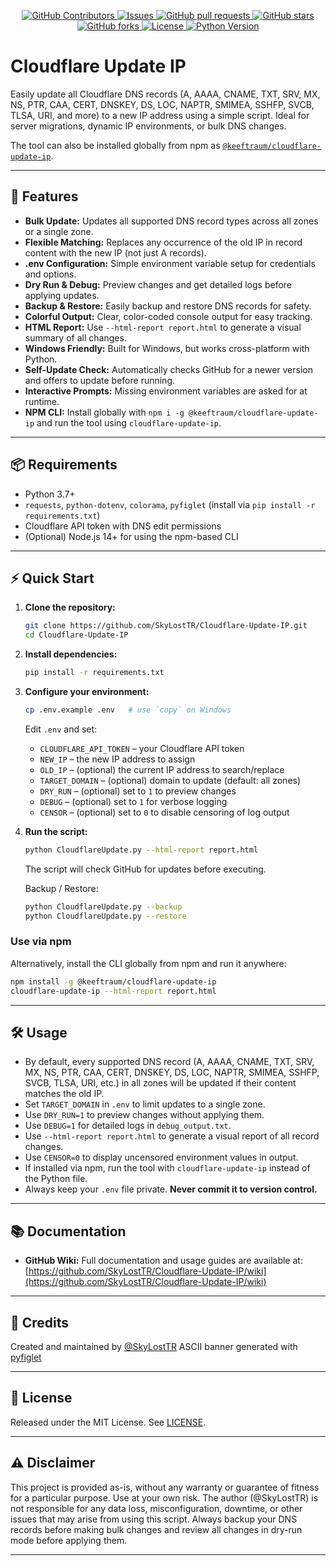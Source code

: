 <p align="center" dir="auto">
   <a href="https://github.com/SkyLostTR/Cloudflare-Update-IP/graphs/contributors">
     <img alt="GitHub Contributors" src="https://img.shields.io/github/contributors/SkyLostTR/Cloudflare-Update-IP" style="max-width: 100%;">
   </a>
   <a href="https://github.com/SkyLostTR/Cloudflare-Update-IP/issues">
     <img alt="Issues" src="https://img.shields.io/github/issues/SkyLostTR/Cloudflare-Update-IP?color=0088ff" style="max-width: 100%;">
   </a>
   <a href="https://github.com/SkyLostTR/Cloudflare-Update-IP/pulls">
     <img alt="GitHub pull requests" src="https://img.shields.io/github/issues-pr/SkyLostTR/Cloudflare-Update-IP?color=0088ff" style="max-width: 100%;">
   </a>
   <a href="https://github.com/SkyLostTR/Cloudflare-Update-IP/stargazers">
     <img alt="GitHub stars" src="https://img.shields.io/github/stars/SkyLostTR/Cloudflare-Update-IP?color=yellow" style="max-width: 100%;">
   </a>
   <a href="https://github.com/SkyLostTR/Cloudflare-Update-IP/network/members">
     <img alt="GitHub forks" src="https://img.shields.io/github/forks/SkyLostTR/Cloudflare-Update-IP?color=orange" style="max-width: 100%;">
   </a>
   <a href="https://github.com/SkyLostTR/Cloudflare-Update-IP/blob/main/LICENSE">
     <img alt="License" src="https://img.shields.io/github/license/SkyLostTR/Cloudflare-Update-IP?color=blue" style="max-width: 100%;">
   </a>
   <a href="https://pypi.org/project/requests/">
     <img alt="Python Version" src="https://img.shields.io/badge/python-3.7%2B-blue.svg" style="max-width: 100%;">
   </a>
</p>

# Cloudflare Update IP

Easily update all Cloudflare DNS records (A, AAAA, CNAME, TXT, SRV, MX, NS, PTR, CAA, CERT, DNSKEY, DS, LOC, NAPTR, SMIMEA, SSHFP, SVCB, TLSA, URI, and more) to a new IP address using a simple script. Ideal for server migrations, dynamic IP environments, or bulk DNS changes.

The tool can also be installed globally from npm as [`@keeftraum/cloudflare-update-ip`](https://www.npmjs.com/package/@keeftraum/cloudflare-update-ip).

---

## 🚀 Features

- **Bulk Update:** Updates all supported DNS record types across all zones or a single zone.
- **Flexible Matching:** Replaces any occurrence of the old IP in record content with the new IP (not just A records).
- **.env Configuration:** Simple environment variable setup for credentials and options.
- **Dry Run & Debug:** Preview changes and get detailed logs before applying updates.
- **Backup & Restore:** Easily backup and restore DNS records for safety.
- **Colorful Output:** Clear, color-coded console output for easy tracking.
- **HTML Report:** Use `--html-report report.html` to generate a visual summary of all changes.
- **Windows Friendly:** Built for Windows, but works cross-platform with Python.
- **Self-Update Check:** Automatically checks GitHub for a newer version and
  offers to update before running.
- **Interactive Prompts:** Missing environment variables are asked for at runtime.
- **NPM CLI:** Install globally with `npm i -g @keeftraum/cloudflare-update-ip` and run the tool using `cloudflare-update-ip`.

---

## 📦 Requirements

- Python 3.7+
- `requests`, `python-dotenv`, `colorama`, `pyfiglet` (install via `pip install -r requirements.txt`)
- Cloudflare API token with DNS edit permissions
- (Optional) Node.js 14+ for using the npm-based CLI

---

## ⚡ Quick Start

1. **Clone the repository:**
   ```sh
   git clone https://github.com/SkyLostTR/Cloudflare-Update-IP.git
   cd Cloudflare-Update-IP
   ```
2. **Install dependencies:**
   ```sh
   pip install -r requirements.txt
   ```
3. **Configure your environment:**
   ```sh
   cp .env.example .env   # use `copy` on Windows
   ```
   Edit `.env` and set:
   - `CLOUDFLARE_API_TOKEN` – your Cloudflare API token
   - `NEW_IP` – the new IP address to assign
   - `OLD_IP` – (optional) the current IP address to search/replace
   - `TARGET_DOMAIN` – (optional) domain to update (default: all zones)
   - `DRY_RUN` – (optional) set to `1` to preview changes
   - `DEBUG` – (optional) set to `1` for verbose logging
   - `CENSOR` – (optional) set to `0` to disable censoring of log output
4. **Run the script:**
   ```sh
   python CloudflareUpdate.py --html-report report.html
   ```
   The script will check GitHub for updates before executing.
   
   Backup / Restore:
   ```sh
   python CloudflareUpdate.py --backup
   python CloudflareUpdate.py --restore
   ```

### Use via npm

Alternatively, install the CLI globally from npm and run it anywhere:

```sh
npm install -g @keeftraum/cloudflare-update-ip
cloudflare-update-ip --html-report report.html
```

---

## 🛠️ Usage

- By default, every supported DNS record (A, AAAA, CNAME, TXT, SRV, MX, NS, PTR, CAA, CERT, DNSKEY, DS, LOC, NAPTR, SMIMEA, SSHFP, SVCB, TLSA, URI, etc.) in all zones will be updated if their content matches the old IP.
- Set `TARGET_DOMAIN` in `.env` to limit updates to a single zone.
- Use `DRY_RUN=1` to preview changes without applying them.
- Use `DEBUG=1` for detailed logs in `debug_output.txt`.
- Use `--html-report report.html` to generate a visual report of all record changes.
- Use `CENSOR=0` to display uncensored environment values in output.
- If installed via npm, run the tool with `cloudflare-update-ip` instead of the Python file.
- Always keep your `.env` file private. **Never commit it to version control.**

---

## 📚 Documentation

- **GitHub Wiki:** Full documentation and usage guides are available at: [https://github.com/SkyLostTR/Cloudflare-Update-IP/wiki](https://github.com/SkyLostTR/Cloudflare-Update-IP/wiki)

---

## 🙏 Credits

Created and maintained by [@SkyLostTR](https://github.com/SkyLostTR)
ASCII banner generated with [pyfiglet](https://pypi.org/project/pyfiglet/)

---

## 🪪 License

Released under the MIT License. See [LICENSE](LICENSE).

---

## ⚠️ Disclaimer

This project is provided as-is, without any warranty or guarantee of fitness for a particular purpose. Use at your own risk. The author (@SkyLostTR) is not responsible for any data loss, misconfiguration, downtime, or other issues that may arise from using this script. Always backup your DNS records before making bulk changes and review all changes in dry-run mode before applying them.

---

